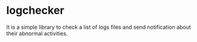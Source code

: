 # logchecker
It is a simple library to check a list of logs files and send notification about their abnormal activities.
